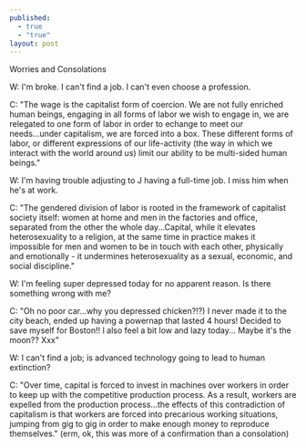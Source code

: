 ```yaml
---
published: 
  - true
  - "true"
layout: post
---
```


Worries and Consolations  

W: I'm broke. I can't find a job. I can't even choose a profession.  
  
C: "The wage is the capitalist form of coercion. We are not fully enriched human beings, engaging in all forms of labor we wish to engage in, we are relegated to one form of labor in order to echange to meet our needs...under capitalism, we are forced into a box. These different forms of labor, or different expressions of our life-activity (the way in which we interact with the world around us) limit our ability to be multi-sided human beings."  
  
  
W: I'm having trouble adjusting to J having a full-time job. I miss him when he's at work.  
  
C: "The gendered division of labor is rooted in the framework of capitalist society itself: women at home and men in the factories and office, separated from the other the whole day...Capital, while it elevates heterosexuality to a religion, at the same time in practice makes it impossible for men and women to be in touch with each other, physically and emotionally - it undermines heterosexuality as a sexual, economic, and social discipline."  
  
  
W: I'm feeling super depressed today for no apparent reason. Is there something wrong with me?  
  
C: "Oh no poor car...why you depressed chicken?!?) I never made it to the city beach, ended up having a powernap that lasted 4 hours! Decided to save myself for Boston!! I also feel a bit low and lazy today... Maybe it's the moon?? Xxx"  
  
  
W: I can't find a job; is advanced technology going to lead to human extinction?  
  
C: "Over time, capital is forced to invest in machines over workers in order to keep up with the competitive production process. As a result, workers are expelled from the production process...the effects of this contradiction of capitalism is that workers are forced into precarious working situations, jumping from gig to gig in order to make enough money to reproduce themselves." (erm, ok, this was more of a confirmation than a consolation)